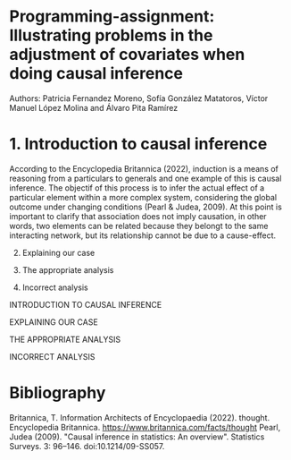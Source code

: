 # Programming-assignment: Illustrating problems in the adjustment of covariates when doing causal inference
Authors: Patricia Fernandez Moreno, Sofía González Matatoros, Víctor Manuel López Molina and Álvaro Pita Ramírez

# 1. Introduction to causal inference
According to the Encyclopedia Britannica (2022), induction is a means of reasoning from a particulars to generals and one example of this is causal inference. The objectif of this process is to infer the actual effect of a particular element within a more complex system, considering the global outcome under changing conditions (Pearl & Judea, 2009). At this point is important to clarify that association does not imply causation, in other words, two elements can be related because they belongt to the same interacting network, but its relationship cannot be due to a cause-effect.

2. Explaining our case 

3. The appropriate analysis 

4. Incorrect analysis

INTRODUCTION TO CAUSAL INFERENCE

EXPLAINING OUR CASE

THE APPROPRIATE ANALYSIS

INCORRECT ANALYSIS

# Bibliography
Britannica, T. Information Architects of Encyclopaedia (2022). thought. Encyclopedia Britannica. https://www.britannica.com/facts/thought
Pearl, Judea (2009). "Causal inference in statistics: An overview". Statistics Surveys. 3: 96–146. doi:10.1214/09-SS057.
